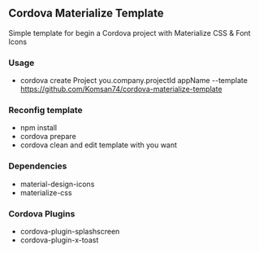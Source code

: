 ## Cordova Materialize Template
Simple template for begin a Cordova project with Materialize CSS & Font Icons

### Usage
- cordova create Project you.company.projectId appName --template https://github.com/Komsan74/cordova-materialize-template

### Reconfig template
- npm install
- cordova prepare
- cordova clean
and edit template with you want

### Dependencies
- material-design-icons
- materialize-css

### Cordova Plugins
- cordova-plugin-splashscreen
- cordova-plugin-x-toast
